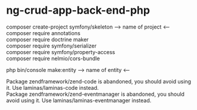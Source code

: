 # ng-crud-app-back-end-php

composer create-project symfony/skeleton --> name of project <--  
composer require annotations  
composer require doctrine maker  
composer require symfony/serializer  
composer require symfony/property-access  
composer require nelmio/cors-bundle  

php bin/console make:entity --> name of entity <--  

Package zendframework/zend-code is abandoned, you should avoid using it. Use laminas/laminas-code instead.  
Package zendframework/zend-eventmanager is abandoned, you should avoid using it. Use laminas/laminas-eventmanager instead.  